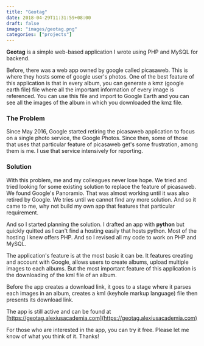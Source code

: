 ```yaml
---
title: "Geotag"
date: 2018-04-29T11:31:59+08:00
draft: false
image: "images/geotag.png"
categories: ["projects"]
---
```

**Geotag** is a simple web-based application I wrote using PHP and MySQL for backend.

Before, there was a web app owned by google called picasaweb. This is where they hosts some of google user's photos. One of the best feature of this application is that in every album, you can generate a kmz (google earth file) file where all the important information of every image is referenced. You can use this file and import to Google Earth and you can see all the images of the album in which you downloaded the kmz file.

### The Problem

Since May 2016, Google started retiring the picasaweb application to focus on a single photo service, the Google Photos. Since then, some of those that uses that particular feature of picasaweb get's some frustration, among them is me. I use that service intensively for reporting.

### Solution

With this problem, me and my colleagues never lose hope. We tried and tried looking for some existing solution to replace the feature of picasaweb. We found Google's Panoramio. That was almost working until it was also retired by Google. We tries until we cannot find any more solution. And so it came to me, why not build my own app that features that particular requirement.

And so I started planning the solution. I drafted an app with **python** but quickly quitted as I can't find a hosting easily that hosts python. Most of the hosting I knew offers PHP. And so I revised all my code to work on PHP and MySQL.

The application's feature is at the most basic it can be. It features creating and account with Google, allows users to create albums, upload multiple images to each albums. But the most important feature of this application is the downloading of the kml file of an album.

Before the app creates a download link, it goes to a stage where it parses each images in an album, creates a kml (keyhole markup language) file then presents its download link.

The app is still active and can be found at [https://geotag.alexiusacademia.com](https://geotag.alexiusacademia.com)

For those who are interested in the app, you can try it free. Please let me know of what you think of it. Thanks!
